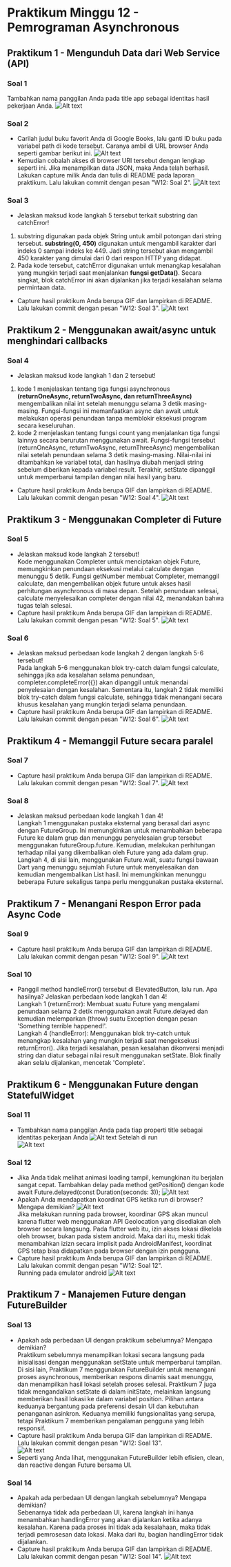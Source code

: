 # Praktikum Minggu 12 - Pemrograman Asynchronous
## Praktikum 1 - Mengunduh Data dari Web Service (API)
### Soal 1
Tambahkan nama panggilan Anda pada title app sebagai identitas hasil pekerjaan Anda.
![Alt text](docs/soal1.png)
### Soal 2
- Carilah judul buku favorit Anda di Google Books, lalu ganti ID buku pada variabel path di kode tersebut. Caranya ambil di URL browser Anda seperti gambar berikut ini.
![Alt text](docs/soal2.png)
- Kemudian cobalah akses di browser URI tersebut dengan lengkap seperti ini. Jika menampilkan data JSON, maka Anda telah berhasil. Lakukan capture milik Anda dan tulis di README pada laporan praktikum. Lalu lakukan commit dengan pesan "W12: Soal 2".
![Alt text](docs/soal2.2.png)
### Soal 3
- Jelaskan maksud kode langkah 5 tersebut terkait substring dan catchError! <br>
1. substring digunakan pada objek String untuk ambil potongan dari string tersebut. **substring(0, 450)** digunakan untuk mengambil karakter dari indeks 0 sampai indeks ke 449. Jadi string tersebut akan mengambil 450 karakter yang dimulai dari 0 dari respon HTTP yang didapat.
2. Pada kode tersebut, catchError digunakan untuk menangkap kesalahan yang mungkin terjadi saat menjalankan **fungsi getData()**. Secara singkat, blok catchError ini akan dijalankan jika terjadi kesalahan selama permintaan data.
- Capture hasil praktikum Anda berupa GIF dan lampirkan di README. Lalu lakukan commit dengan pesan "W12: Soal 3".
![Alt text](docs/soal3.gif)
## Praktikum 2 - Menggunakan await/async untuk menghindari callbacks
### Soal 4
- Jelaskan maksud kode langkah 1 dan 2 tersebut! <br>
1. kode 1 menjelaskan tentang tiga fungsi asynchronous **(returnOneAsync, returnTwoAsync, dan returnThreeAsync)** mengembalikan nilai int setelah menunggu selama 3 detik masing-masing. Fungsi-fungsi ini memanfaatkan async dan await untuk melakukan operasi penundaan tanpa memblokir eksekusi program secara keseluruhan.
2. kode 2 menjelaskan tentang fungsi count yang menjalankan tiga fungsi lainnya secara berurutan menggunakan await. Fungsi-fungsi tersebut (returnOneAsync, returnTwoAsync, returnThreeAsync) mengembalikan nilai setelah penundaan selama 3 detik masing-masing. Nilai-nilai ini ditambahkan ke variabel total, dan hasilnya diubah menjadi string sebelum diberikan kepada variabel result. Terakhir, setState dipanggil untuk memperbarui tampilan dengan nilai hasil yang baru.
- Capture hasil praktikum Anda berupa GIF dan lampirkan di README. Lalu lakukan commit dengan pesan "W12: Soal 4".
![Alt text](docs/soal4.gif)
## Praktikum 3 - Menggunakan Completer di Future
### Soal 5
- Jelaskan maksud kode langkah 2 tersebut! <br>
Kode menggunakan Completer untuk menciptakan objek Future, memungkinkan penundaan eksekusi melalui calculate dengan menunggu 5 detik. Fungsi getNumber membuat Completer<int>, memanggil calculate, dan mengembalikan objek future untuk akses hasil perhitungan asynchronous di masa depan. Setelah penundaan selesai, calculate menyelesaikan completer dengan nilai 42, menandakan bahwa tugas telah selesai.
- Capture hasil praktikum Anda berupa GIF dan lampirkan di README. Lalu lakukan commit dengan pesan "W12: Soal 5".
![Alt text](docs/soal5.gif)
### Soal 6
- Jelaskan maksud perbedaan kode langkah 2 dengan langkah 5-6 tersebut! <br>
Pada langkah 5-6 menggunakan blok try-catch dalam fungsi calculate, sehingga jika ada kesalahan selama penundaan, completer.completeError({}) akan dipanggil untuk menandai penyelesaian dengan kesalahan.
Sementara itu, langkah 2 tidak memiliki blok try-catch dalam fungsi calculate, sehingga tidak menangani secara khusus kesalahan yang mungkin terjadi selama penundaan.
- Capture hasil praktikum Anda berupa GIF dan lampirkan di README. Lalu lakukan commit dengan pesan "W12: Soal 6".
![Alt text](docs/soal6.gif)
## Praktikum 4 - Memanggil Future secara paralel
### Soal 7
- Capture hasil praktikum Anda berupa GIF dan lampirkan di README. Lalu lakukan commit dengan pesan "W12: Soal 7".
![Alt text](docs/soal7.gif)
### Soal 8
- Jelaskan maksud perbedaan kode langkah 1 dan 4!<br>
Langkah 1 menggunakan pustaka eksternal yang berasal dari async dengan FutureGroup. Ini memungkinkan untuk menambahkan beberapa Future ke dalam grup dan menunggu penyelesaian grup tersebut menggunakan futureGroup.future. Kemudian, melakukan perhitungan terhadap nilai yang dikembalikan oleh Future yang ada dalam grup. <br>
Langkah 4, di sisi lain, menggunakan Future.wait, suatu fungsi bawaan Dart yang menunggu sejumlah Future untuk menyelesaikan dan kemudian mengembalikan List hasil. Ini memungkinkan menunggu beberapa Future sekaligus tanpa perlu menggunakan pustaka eksternal.
## Praktikum 7 - Menangani Respon Error pada Async Code
### Soal 9
- Capture hasil praktikum Anda berupa GIF dan lampirkan di README. Lalu lakukan commit dengan pesan "W12: Soal 9".
![Alt text](docs/soal9.gif)
### Soal 10
- Panggil method handleError() tersebut di ElevatedButton, lalu run. Apa hasilnya? Jelaskan perbedaan kode langkah 1 dan 4!<br>
Langkah 1 (returnError):
Membuat suatu Future yang mengalami penundaan selama 2 detik menggunakan await Future.delayed dan kemudian melemparkan (throw) suatu Exception dengan pesan 'Something terrible happened!'. <br>
Langkah 4 (handleError):
Menggunakan blok try-catch untuk menangkap kesalahan yang mungkin terjadi saat mengeksekusi returnError(). Jika terjadi kesalahan, pesan kesalahan dikonversi menjadi string dan diatur sebagai nilai result menggunakan setState. Blok finally akan selalu dijalankan, mencetak 'Complete'.
## Praktikum 6 - Menggunakan Future dengan StatefulWidget
### Soal 11
- Tambahkan nama panggilan Anda pada tiap properti title sebagai identitas pekerjaan Anda
![Alt text](docs/soal11.png)
Setelah di run <br>
![Alt text](docs/soal11.2.png)
### Soal 12
- Jika Anda tidak melihat animasi loading tampil, kemungkinan itu berjalan sangat cepat. Tambahkan delay pada method getPosition() dengan kode await Future.delayed(const Duration(seconds: 3));
![Alt text](docs/soal12.1.png)
- Apakah Anda mendapatkan koordinat GPS ketika run di browser? Mengapa demikian?
![Alt text](docs/soal12.3.gif) <br>
Jika melakukan running pada browser, koordinar GPS akan muncul karena flutter web menggunakan API Geolocation yang disediakan oleh browser secara langsung. Pada flutter web itu, izin akses lokasi dikelola oleh browser, bukan pada sistem android. Maka dari itu, meski tidak menambahkan izizn secara implisit pada AndroidManifest, koordinat GPS tetap bisa didapatkan pada browser dengan izin pengguna.
- Capture hasil praktikum Anda berupa GIF dan lampirkan di README. Lalu lakukan commit dengan pesan "W12: Soal 12". <br>
Running pada emulator android
![Alt text](docs/soal12.2.gif)
## Praktikum 7 - Manajemen Future dengan FutureBuilder
### Soal 13
- Apakah ada perbedaan UI dengan praktikum sebelumnya? Mengapa demikian? <br>
Praktikum sebelumnya menampilkan lokasi secara langsung pada inisialisasi dengan menggunakan setState untuk memperbarui tampilan. Di sisi lain, Praktikum 7 menggunakan FutureBuilder untuk menangani proses asynchronous, memberikan respons dinamis saat menunggu, dan menampilkan hasil lokasi setelah proses selesai. Praktikum 7 juga tidak mengandalkan setState di dalam initState, melainkan langsung memberikan hasil lokasi ke dalam variabel position. Pilihan antara keduanya bergantung pada preferensi desain UI dan kebutuhan penanganan asinkron. Keduanya memiliki fungsionalitas yang serupa, tetapi Praktikum 7 memberikan pengalaman pengguna yang lebih responsif.
- Capture hasil praktikum Anda berupa GIF dan lampirkan di README. Lalu lakukan commit dengan pesan "W12: Soal 13". <br>
![Alt text](docs/soal13.gif)
- Seperti yang Anda lihat, menggunakan FutureBuilder lebih efisien, clean, dan reactive dengan Future bersama UI.
### Soal 14
- Apakah ada perbedaan UI dengan langkah sebelumnya? Mengapa demikian? <br>
Sebenarnya tidak ada perbedaan UI, karena langkah ini hanya menambahkan handlingError yang akan dijalankan ketika adanya kesalahan. Karena pada proses ini tidak ada kesalahaan, maka tidak terjadi pemrosesan data lokasi. Maka dari itu, bagian handlingError tidak dijalankan.
- Capture hasil praktikum Anda berupa GIF dan lampirkan di README. Lalu lakukan commit dengan pesan "W12: Soal 14".
![Alt text](docs/soal14.gif)